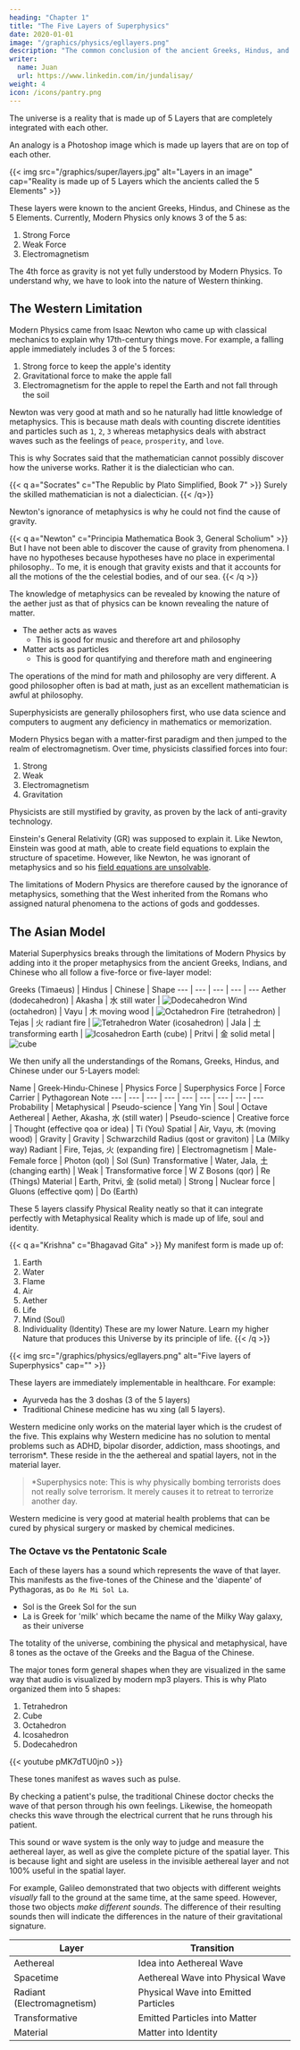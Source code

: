 ```yaml
---
heading: "Chapter 1"
title: "The Five Layers of Superphysics"
date: 2020-01-01
image: "/graphics/physics/egllayers.png"
description: "The common conclusion of the ancient Greeks, Hindus, and Chinese"
writer:
  name: Juan
  url: https://www.linkedin.com/in/jundalisay/
weight: 4
icon: /icons/pantry.png
---
```



The universe is a reality that is made up of 5 Layers that are completely integrated with each other. 

An analogy is a Photoshop image which is made up layers that are on top of each other. 

{{< img src="/graphics/super/layers.jpg" alt="Layers in an image" cap="Reality is made up of 5 Layers which the ancients called the 5 Elements" >}}

These layers were known to the ancient Greeks, Hindus, and Chinese as the 5 Elements. Currently, Modern Physics only knows 3 of the 5 as:

1. Strong Force
2. Weak Force 
3. Electromagnetism 

The 4th force as gravity is not yet fully understood by Modern Physics. To understand why, we have to look into the nature of Western thinking.

 <!-- Such a concept is absent in science because science came from the Western civilization which is really just the Roman Empire.  -->

## The Western Limitation

Modern Physics came from Isaac Newton who came up with classical mechanics to explain why 17th-century things move. For example, a falling apple immediately includes 3 of the 5 forces:

1. Strong force to keep the apple's identity
2. Gravitational force to make the apple fall
3. Electromagnetism for the apple to repel the Earth and not fall through the soil  

<!-- > *Newton's Principia is written in Latin, the language of the Roman Empire -->

Newton was very good at math and so he naturally had little knowledge of metaphysics. This is because math deals with counting discrete identities and particles such as `1`, `2`, `3` whereas metaphysics deals with abstract waves such as the feelings of `peace`, `prosperity`, and `love`.

This is why Socrates said that the mathematician cannot possibly discover how the universe works. Rather it is the dialectician who can.  

{{< q a="Socrates" c="The Republic by Plato Simplified, Book 7" >}}
Surely the skilled mathematician is not a dialectician.
{{< /q>}}

<!-- This is why Newton kept on studying the Bible and making predictions from it, as if they could ever come true. His  -->

Newton's ignorance of metaphysics is why he could not find the cause of gravity.

{{< q a="Newton" c="Principia Mathematica Book 3, General Scholium" >}}
But I have not been able to discover the cause of gravity from phenomena. I have no hypotheses because hypotheses have no place in experimental philosophy.. To me, it is enough that gravity exists and that it accounts for all the motions of the the celestial bodies, and of our sea. 
{{< /q >}}

The knowledge of metaphysics can be revealed by knowing the nature of the aether just as that of physics can be known revealing the nature of matter. 
- The aether acts as waves
  - This is good for music and therefore art and philosophy
- Matter acts as particles
  - This is good for quantifying and therefore math and engineering

The operations of the mind for math and philosophy are very different. A good philosopher often is bad at math, just as an excellent mathematician is awful at philosophy. 

Superphysicists are generally philosophers first, who use data science and computers to augment any deficiency in  mathematics or memorization. 

Modern Physics began with a matter-first paradigm and then jumped to the realm of electromagnetism. Over time, physicists classified forces into four:

1. Strong
2. Weak
3. Electromagnetism
4. Gravitation

Physicists are still mystified by gravity, as proven by the lack of anti-gravity technology.
 <!-- which has very different dynamics from Matter or Electromagnetism.  -->

Einstein's General Relativity (GR) was supposed to explain it. Like Newton, Einstein was good at math, able to create field equations to explain the structure of spacetime. However, like Newton, he was ignorant of metaphysics and so his [field equations are unsolvable](https://www.forbes.com/sites/startswithabang/2019/12/04/this-is-why-scientists-will-never-exactly-solve-general-relativity/).

The limitations of Modern Physics are therefore caused by the ignorance of metaphysics, something that the West inherited from the Romans who assigned natural phenomena to the actions of gods and goddesses.

<!--  The problem is that they don't know that GR is a sophistry that traps Physics* within  Electromagnetism and away from gravitation. 

> *The concept of quantum fields comes from magnetic fields which is a property of the Electromagnetic force and not the gravitational force which works on relationships between discrete identities -->


<!-- > *We break down Einstein's sophistry set by step by going through his logic in his book [Relativity](/research/einstein/relativity/section-02)  -->


## The Asian Model

Material Superphysics breaks through the limitations of Modern Physics by adding into it the proper metaphysics from the ancient Greeks, Indians, and Chinese who all follow a five-force or five-layer model: 



Greeks (Timaeus) | Hindus | Chinese | Shape
--- | --- | --- | --- | ---
Aether (dodecahedron)  | Akasha | 水 still water | ![Dodecahedron](/graphics/physics/dode.gif)
Wind (octahedron) | Vayu | 木 moving wood | ![Octahedron](/graphics/physics/octa.gif)
Fire (tetrahedron) | Tejas | 火 radiant fire | ![Tetrahedron](/graphics/physics/tetra.gif)
Water (icosahedron) | Jala | 土 transforming earth | ![Icosahedron](/graphics/physics/icos.gif)
Earth (cube) | Pritvi | 金 solid metal | ![cube](/graphics/physics/cube.gif)


We then unify all the understandings of the Romans, Greeks, Hindus, and Chinese under our 5-Layers model:

Name | Greek-Hindu-Chinese | Physics Force | Superphysics Force | Force Carrier | Pythagorean Note
--- | --- | --- | --- | --- | --- | --- | --- | --- 
Probability | Metaphysical | Pseudo-science | Yang Yin | Soul | Octave
Aethereal | Aether, Akasha, 水 (still water) | Pseudo-science | Creative force | Thought (effective qoa or idea) | Ti (You) 
Spatial | Air, Vayu, 木 (moving wood) | Gravity | Gravity | Schwarzchild Radius (qost or graviton) |  La (Milky way)
Radiant | Fire, Tejas, 火 (expanding fire) | Electromagnetism | Male-Female force | Photon (qol) | Sol (Sun)
Transformative | Water, Jala, 土 (changing earth) | Weak | Transformative force | W Z Bosons (qor) | Re (Things)
Material | Earth, Pritvi, 金 (solid metal) | Strong | Nuclear force | Gluons (effective qom) | Do (Earth)

<!-- Rank | Name | Greek-Hindu | Chinese | Physics Force | Superphysics Force | Force Carrier | Resulting particles in Superphysics | Pythagorean Note
--- | --- | --- | --- | --- | --- | --- | --- | --- 
0 | Metaphysical | Metaphysics | ? | Pseudo-science | Yang Yin | Soul | The One, Brahma, Tao | Octave
1 | Aethereal | Aether, Akasha | 水 (still water) | Pseudo-science | Creative force | Thought (effective qoa or idea) | qoa or quantum of aether | La 
2 | Spatial | Air, Vayu | 木 (moving wood) | Gravity | Gravity | Schwarzchild Radius (qost or graviton) | qost or quantum of spacetime | Sol
3 | Radiant | Fire, Tejas | 火 (expanding fire) | Electromagnetism | Male-Female force | Photon (qol) | qoe, qol | Mi
4 | Transformative | Water, Jala | 土 (changing earth) | Weak | Transformative force | W Z Bosons (qor) | qor or quantum of radioactivity | Re
5 | Material | Earth, Pritvi | 金 (solid metal) | Strong | Nuclear force | Gluons (effective qom) | qom (quarks) | Do -->


These 5 layers classify Physical Reality neatly so that it can integrate perfectly with Metaphysical Reality which is made up of life, soul and identity. 

  <!-- mysteries of quantum physics (which is based on the radiant or electromagnetic layer) by extending human knowledge onto the higher gravitational (spatial) and aethereal layers.  -->

{{< q a="Krishna" c="Bhagavad Gita" >}}
My manifest form is made up of:
1. Earth
2. Water
3. Flame
4. Air
5. Aether
6. Life
7. Mind (Soul)
8. Individuality (Identity)
These are my lower Nature. Learn my higher Nature that produces this Universe by its principle of life. 
{{< /q >}}

<!-- I am that womb. I make and I unmake this Universe. -->


{{< img src="/graphics/physics/egllayers.png" alt="Five layers of Superphysics" cap="" >}}


These layers are immediately implementable in healthcare. For example:
- Ayurveda has the 3 doshas (3 of the 5 layers)
- Traditional Chinese medicine has wu xing (all 5 layers). 

Western medicine only works on the material layer which is the crudest of the five. This explains why Western medicine has no solution to mental problems such as ADHD, bipolar disorder, addiction, mass shootings, and terrorism*. These reside in the  the aethereal and spatial layers, not in the material layer.

> *Superphysics note: This is why physically bombing terrorists does not really solve terrorism. It merely causes it to retreat to terrorize another day.  


Western medicine is very good at material health problems that can be cured by physical surgery or masked by chemical medicines. 



### The Octave vs the Pentatonic Scale

Each of these layers has a sound which represents the wave of that layer. This manifests as the five-tones of the Chinese and the 'diapente' of Pythagoras, as `Do Re Mi Sol La`.
- Sol is the Greek Sol for the sun
- La is Greek for 'milk' which became the name of the Milky Way galaxy, as their universe

The totality of the universe, combining the physical and metaphysical, have 8 tones as the octave of the Greeks and the Bagua of the Chinese.

The major tones form general shapes when they are visualized in the same way that audio is visualized by modern mp3 players. This is why Plato organized them into 5 shapes:

1.  Tetrahedron
2.  Cube
3.  Octahedron
4.  Icosahedron
5.  Dodecahedron

{{< youtube pMK7dTU0jn0 >}}

These tones manifest as waves such as pulse. 

By checking a patient's pulse, the traditional Chinese doctor checks the wave of that person through his own feelings. Likewise, the homeopath checks this wave through the electrical current that he runs through his patient. 

<!-- The Greeks on the other hand, used eight sounds to represent the five layers. Three, do-re-mi (C-D-E), are for the lower three layers, while fa-so-la-ti-do (F-G-A-B) are for the spatial and aethereal layers. C and G were common in Western Classical Music.   -->

This sound or wave system is the only way to judge and measure the aethereal layer, as well as give the complete picture of the spatial layer. This is because light and sight are useless in the invisible aethereal layer and not 100% useful in the spatial layer.

For example, Galileo demonstrated that two objects with different weights *visually* fall to the ground at the same time, at the same speed. However, those two objects *make different sounds*. The difference of their resulting sounds then will indicate the differences in the nature of their gravitational signature. 

Layer | Transition
--- | ---
Aethereal | Idea into Aethereal Wave
Spacetime | Aethereal Wave into Physical Wave
Radiant (Electromagnetism) | Physical Wave into Emitted Particles
Transformative | Emitted Particles into Matter
Material | Matter into Identity

<!-- The next post will apply the five layers to fix Einstein's Theory of General Relativity so that space travel can free itself of the shackles of light and allow both teleportation and fusion -->

<!-- leave ex  explain universal relativity which applies relativistic movement on the five layers. It explains how everything in the universe is interconnected.  
 -->
